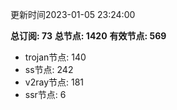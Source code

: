 更新时间2023-01-05 23:24:00

**总订阅: 73**
**总节点: 1420**
**有效节点: 569**
- trojan节点: 140
- ss节点: 242
- v2ray节点: 181
- ssr节点: 6
